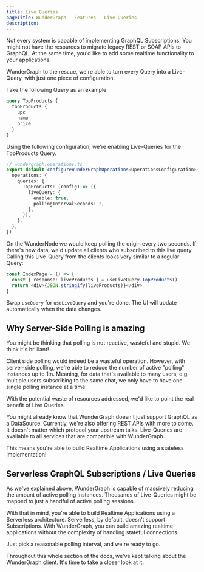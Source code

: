 ```yaml
---
title: Live Queries
pageTitle: WunderGraph - Features - Live Queries
description:
---
```


Not every system is capable of implementing GraphQL Subscriptions.
You might not have the resources to migrate legacy REST or SOAP APIs to GraphQL.
At the same time, you'd like to add some realtime functionality to your applications.

WunderGraph to the rescue, we're able to turn every Query into a Live-Query, with just one piece of configuration.

Take the following Query as an example:

```graphql
query TopProducts {
  topProducts {
    upc
    name
    price
  }
}
```

Using the following configuration, we're enabling Live-Queries for the TopProducts Query.

```typescript
// wundergraph.operations.ts
export default configureWunderGraphOperations<OperationsConfiguration>({
  operations: {
    queries: {
      TopProducts: (config) => ({
        liveQuery: {
          enable: true,
          pollingIntervalSeconds: 2,
        },
      }),
    },
  },
})
```

On the WunderNode we would keep polling the origin every two seconds.
If there's new data, we'd update all clients who subscribed to this live query.
Calling this Live-Query from the clients looks very similar to a regular Query:

```typescript jsx
const IndexPage = () => {
  const { response: liveProducts } = useLiveQuery.TopProducts()
  return <div>{JSON.stringify(liveProducts)}</div>
}
```

Swap `useQuery` for `useLiveQuery` and you're done.
The UI will update automatically when the data changes.

## Why Server-Side Polling is amazing

You might be thinking that polling is not reactive, wasteful and stupid.
We think it's brilliant!

Client side polling would indeed be a wasteful operation.
However, with server-side polling, we're able to reduce the number of active "polling" instances up to 1:n.
Meaning, for data that's available to many users,
e.g. multiple users subscribing to the same chat,
we only have to have one single polling instance at a time.

With the potential waste of resources addressed, we'd like to point the real benefit of Live Queries.

You might already know that WunderGraph doesn't just support GraphQL as a DataSource.
Currently, we're also offering REST APIs with more to come.
It doesn't matter which protocol your upstream talks.
Live-Queries are available to all services that are compatible with WunderGraph.

This means you're able to build Realtime Applications using a stateless implementation!

## Serverless GraphQL Subscriptions / Live Queries

As we've explained above, WunderGraph is capable of massively reducing the amount of active polling instances.
Thousands of Live-Queries might be mapped to just a handful of active polling sessions.

With that in mind, you're able to build Realtime Applications using a Serverless architecture.
Serverless, by default, doesn't support Subscriptions.
With WunderGraph, you can build amazing realtime applications without the complexity of handling stateful connections.

Just pick a reasonable polling interval, and we're ready to go.

Throughout this whole section of the docs, we've kept talking about the WunderGraph client.
It's time to take a closer look at it.
